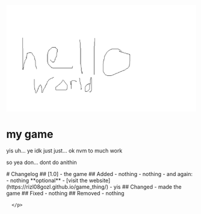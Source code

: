 <html>
    <head>
   </head>
   <body>
      <img src="image.bmp" />
      <h1>my game</h1>
      <p> 
        yis
        uh...
        ye
        idk
        just
        just...
        ok
        nvm
        to
        much
        work
      </p>
      <p>
          so yea
          don...
          dont
          do anithin
      </p>
      <p>
# Changelog
## [1.0] - the game
## Added
 - nothing
 - nothing
 - and again:
 - nothing
 **optional**
 - [visit the website](https://rizl08gozl.github.io/game_thing/)
 - yis
## Changed
 - made the game
## Fixed
 - nothing
## Removed
 - nothing
  
      </p>
   </body>
</html>
